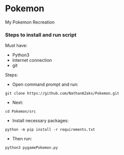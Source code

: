 # Pokemon
My Pokemon Recreation

### Steps to install and run script
Must have:
* Python3
* Internet connection
* git

Steps:
* Open command prompt and run:

```git clone https://github.com/NathanAZaks/Pokemon.git```

* Next:

```cd Pokemon/src```

* Install necessary packages:

```python -m pip install -r requirements.txt```

* Then run:

```python3 pygamePokemon.py```
